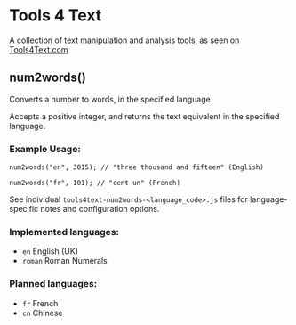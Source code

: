# Tools 4 Text

A collection of text manipulation and analysis tools, as seen on [Tools4Text.com](http://tools4text.com/)

## num2words()

Converts a number to words, in the specified language.

Accepts a positive integer, and returns the text equivalent in the specified language.

### Example Usage:

    num2words("en", 3015); // "three thousand and fifteen" (English)

    num2words("fr", 101); // "cent un" (French)
    
See individual `tools4text-num2words-<language_code>.js` files for language-specific notes and configuration options.

### Implemented languages:

*   `en` English (UK)
*   `roman` Roman Numerals

### Planned languages:

*   `fr` French
*   `cn` Chinese
